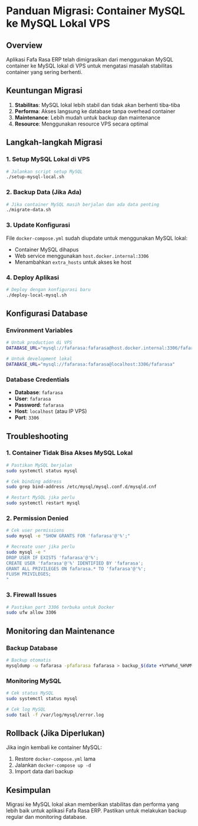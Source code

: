 # Panduan Migrasi: Container MySQL ke MySQL Lokal VPS

## Overview
Aplikasi Fafa Rasa ERP telah dimigrasikan dari menggunakan MySQL container ke MySQL lokal di VPS untuk mengatasi masalah stabilitas container yang sering berhenti.

## Keuntungan Migrasi
1. **Stabilitas**: MySQL lokal lebih stabil dan tidak akan berhenti tiba-tiba
2. **Performa**: Akses langsung ke database tanpa overhead container
3. **Maintenance**: Lebih mudah untuk backup dan maintenance
4. **Resource**: Menggunakan resource VPS secara optimal

## Langkah-langkah Migrasi

### 1. Setup MySQL Lokal di VPS
```bash
# Jalankan script setup MySQL
./setup-mysql-local.sh
```

### 2. Backup Data (Jika Ada)
```bash
# Jika container MySQL masih berjalan dan ada data penting
./migrate-data.sh
```

### 3. Update Konfigurasi
File `docker-compose.yml` sudah diupdate untuk menggunakan MySQL lokal:
- Container MySQL dihapus
- Web service menggunakan `host.docker.internal:3306`
- Menambahkan `extra_hosts` untuk akses ke host

### 4. Deploy Aplikasi
```bash
# Deploy dengan konfigurasi baru
./deploy-local-mysql.sh
```

## Konfigurasi Database

### Environment Variables
```bash
# Untuk production di VPS
DATABASE_URL="mysql://fafarasa:fafarasa@host.docker.internal:3306/fafarasa"

# Untuk development lokal
DATABASE_URL="mysql://fafarasa:fafarasa@localhost:3306/fafarasa"
```

### Database Credentials
- **Database**: `fafarasa`
- **User**: `fafarasa`
- **Password**: `fafarasa`
- **Host**: `localhost` (atau IP VPS)
- **Port**: `3306`

## Troubleshooting

### 1. Container Tidak Bisa Akses MySQL Lokal
```bash
# Pastikan MySQL berjalan
sudo systemctl status mysql

# Cek binding address
sudo grep bind-address /etc/mysql/mysql.conf.d/mysqld.cnf

# Restart MySQL jika perlu
sudo systemctl restart mysql
```

### 2. Permission Denied
```bash
# Cek user permissions
sudo mysql -e "SHOW GRANTS FOR 'fafarasa'@'%';"

# Recreate user jika perlu
sudo mysql -e "
DROP USER IF EXISTS 'fafarasa'@'%';
CREATE USER 'fafarasa'@'%' IDENTIFIED BY 'fafarasa';
GRANT ALL PRIVILEGES ON fafarasa.* TO 'fafarasa'@'%';
FLUSH PRIVILEGES;
"
```

### 3. Firewall Issues
```bash
# Pastikan port 3306 terbuka untuk Docker
sudo ufw allow 3306
```

## Monitoring dan Maintenance

### Backup Database
```bash
# Backup otomatis
mysqldump -u fafarasa -pfafarasa fafarasa > backup_$(date +%Y%m%d_%H%M%S).sql
```

### Monitoring MySQL
```bash
# Cek status MySQL
sudo systemctl status mysql

# Cek log MySQL
sudo tail -f /var/log/mysql/error.log
```

## Rollback (Jika Diperlukan)
Jika ingin kembali ke container MySQL:

1. Restore `docker-compose.yml` lama
2. Jalankan `docker-compose up -d`
3. Import data dari backup

## Kesimpulan
Migrasi ke MySQL lokal akan memberikan stabilitas dan performa yang lebih baik untuk aplikasi Fafa Rasa ERP. Pastikan untuk melakukan backup regular dan monitoring database. 